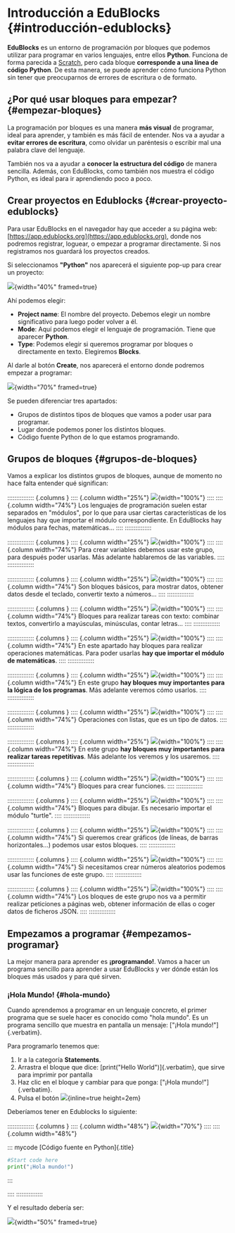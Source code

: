 
# Introducción a EduBlocks {#introducción-edublocks}

**EduBlocks** es un entorno de programación por bloques que podemos utilizar para programar en varios lenguajes, entre ellos **Python**. Funciona de forma parecida a [Scratch](https://scratch.mit.edu/), pero cada bloque **corresponde a una línea de código Python**. De esta manera, se puede aprender cómo funciona Python sin tener que preocuparnos de errores de escritura o de formato.


## ¿Por qué usar bloques para empezar? {#empezar-bloques}

La programación por bloques es una manera **más visual** de programar, ideal para aprender, y también es más fácil de entender. Nos va a ayudar a **evitar errores de escritura**, como olvidar un paréntesis o escribir mal una palabra clave del lenguaje.

También nos va a ayudar a **conocer la estructura del código** de manera sencilla. Además, con EduBlocks, como también nos muestra el código Python, es ideal para ir aprendiendo poco a poco.


## Crear proyectos en Edublocks {#crear-proyecto-edublocks}

Para usar EduBlocks en el navegador hay que acceder a su página web: [https://app.edublocks.org](https://app.edublocks.org), donde nos podremos registrar, loguear, o empezar a programar directamente. Si nos registramos nos guardará los proyectos creados.

Si seleccionamos **"Python"** nos aparecerá el siguiente pop-up para crear un proyecto:

![](img/introduccion_programacion/edublocks/edublocks_project.png){width="40%" framed=true}

Ahí podemos elegir:

- **Project name**: El nombre del proyecto. Debemos elegir un nombre significativo para luego poder volver a él.
- **Mode**: Aquí podemos elegir el lenguaje de programación. Tiene que aparecer **Python**.
- **Type**: Podemos elegir si queremos programar por bloques o directamente en texto. Elegiremos **Blocks**.

Al darle al botón **Create**, nos aparecerá el entorno donde podremos empezar a programar:

![](img/introduccion_programacion/edublocks/edublocks_entorno.png){width="70%" framed=true}

Se pueden diferenciar tres apartados:

- Grupos de distintos tipos de bloques que vamos a poder usar para programar.
- Lugar donde podemos poner los distintos bloques.
- Código fuente Python de lo que estamos programando.


## Grupos de bloques {#grupos-de-bloques}

Vamos a explicar los distintos grupos de bloques, aunque de momento no hace falta entender qué significan:


::::::::::::::: {.columns }
:::: {.column width="25%"}
![](img/introduccion_programacion/edublocks/edublocks_imports.png){width="100%"}
::::
:::: {.column width="74%"}
Los lenguajes de programación suelen estar separados en "módulos", por lo que para usar ciertas características de los lenguajes hay que importar el módulo correspondiente. En EduBlocks hay módulos para fechas, matemáticas...
::::
:::::::::::::::


::::::::::::::: {.columns }
:::: {.column width="25%"}
![](img/introduccion_programacion/edublocks/edublocks_variables.png){width="100%"}
::::
:::: {.column width="74%"}
Para crear variables debemos usar este grupo, para después poder usarlas. Más adelante hablaremos de las variables.
::::
:::::::::::::::



::::::::::::::: {.columns }
:::: {.column width="25%"}
![](img/introduccion_programacion/edublocks/edublocks_statements.png){width="100%"}
::::
:::: {.column width="74%"}
Son bloques básicos, para mostrar datos, obtener datos desde el teclado, convertir texto a números...
::::
:::::::::::::::


::::::::::::::: {.columns }
:::: {.column width="25%"}
![](img/introduccion_programacion/edublocks/edublocks_text.png){width="100%"}
::::
:::: {.column width="74%"}
Bloques para realizar tareas con texto: combinar textos, convertirlo a mayúsculas, minúsculas, contar letras...
::::
:::::::::::::::


::::::::::::::: {.columns }
:::: {.column width="25%"}
![](img/introduccion_programacion/edublocks/edublocks_math.png){width="100%"}
::::
:::: {.column width="74%"}
En este apartado hay bloques para realizar operaciones matemáticas. Para poder usarlas **hay que importar el módulo de matemáticas**.
::::
:::::::::::::::


::::::::::::::: {.columns }
:::: {.column width="25%"}
![](img/introduccion_programacion/edublocks/edublocks_logic.png){width="100%"}
::::
:::: {.column width="74%"}
En este grupo **hay bloques muy importantes para la lógica de los programas**. Más adelante veremos cómo usarlos.
::::
:::::::::::::::


::::::::::::::: {.columns }
:::: {.column width="25%"}
![](img/introduccion_programacion/edublocks/edublocks_lists.png){width="100%"}
::::
:::: {.column width="74%"}
Operaciones con listas, que es un tipo de datos.
::::
:::::::::::::::


::::::::::::::: {.columns }
:::: {.column width="25%"}
![](img/introduccion_programacion/edublocks/edublocks_loops.png){width="100%"}
::::
:::: {.column width="74%"}
En este grupo **hay bloques muy importantes para realizar tareas repetitivas**. Más adelante los veremos y los usaremos.
::::
:::::::::::::::


::::::::::::::: {.columns }
:::: {.column width="25%"}
![](img/introduccion_programacion/edublocks/edublocks_definitions.png){width="100%"}
::::
:::: {.column width="74%"}
Bloques para crear funciones.
::::
:::::::::::::::

::::::::::::::: {.columns }
:::: {.column width="25%"}
![](img/introduccion_programacion/edublocks/edublocks_turtle.png){width="100%"}
::::
:::: {.column width="74%"}
Bloques para dibujar. Es necesario importar el módulo "turtle".
::::
:::::::::::::::


::::::::::::::: {.columns }
:::: {.column width="25%"}
![](img/introduccion_programacion/edublocks/edublocks_graphs.png){width="100%"}
::::
:::: {.column width="74%"}
Si queremos crear gráficos (de líneas, de barras horizontales...) podemos usar estos bloques.
::::
:::::::::::::::

::::::::::::::: {.columns }
:::: {.column width="25%"}
![](img/introduccion_programacion/edublocks/edublocks_random.png){width="100%"}
::::
:::: {.column width="74%"}
Si necesitamos crear números aleatorios podemos usar las funciones de este grupo.
::::
:::::::::::::::


::::::::::::::: {.columns }
:::: {.column width="25%"}
![](img/introduccion_programacion/edublocks/edublocks_requests.png){width="100%"}
::::
:::: {.column width="74%"}
Los bloques de este grupo nos va a permitir realizar peticiones a páginas web, obtener información de ellas o coger datos de ficheros JSON.
::::
:::::::::::::::


## Empezamos a programar {#empezamos-programar}

La mejor manera para aprender es **¡programando!**. Vamos a hacer un programa sencillo para aprender a usar EduBlocks y ver dónde están los bloques más usados y para qué sirven.

### ¡Hola Mundo! {#hola-mundo}

Cuando aprendemos a programar en un lenguaje concreto, el primer programa que se suele hacer es conocido como "hola mundo". Es un programa sencillo que muestra en pantalla un mensaje: ["¡Hola mundo!"]{.verbatim}.

Para programarlo tenemos que:

1. Ir a la categoría **Statements**.
2. Arrastra el bloque que dice: [print("Hello World")]{.verbatim}, que sirve para imprimir por pantalla
3. Haz clic en el bloque y cambiar para que ponga: ["¡Hola mundo!"]{.verbatim}.
4. Pulsa el botón ![](img/introduccion_programacion/edublocks/edublocks_run.png){inline=true height=2em}

Deberíamos tener en Edublocks lo siguiente:

::::::::::::::: {.columns }
:::: {.column width="48%"}
![](img/introduccion_programacion/edublocks/edublocks_program_1.png){width="70%"}
::::
:::: {.column width="48%"}

::: mycode
[Código fuente en Python]{.title}

```python
#Start code here
print("¡Hola mundo!")
```
:::

::::
:::::::::::::::

Y el resultado debería ser:

![](img/introduccion_programacion/edublocks/edublocks_program_1_output.png){width="50%" framed=true}


